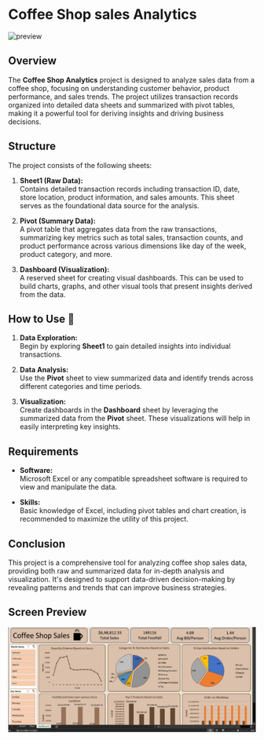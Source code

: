 # Coffee Shop sales Analytics 
![preview](https://media.tenor.com/KLPWga_KqjcAAAAi/coffee.gif)
## Overview
The **Coffee Shop Analytics** project is designed to analyze sales data from a coffee shop, focusing on understanding customer behavior, product performance, and sales trends. The project utilizes transaction records organized into detailed data sheets and summarized with pivot tables, making it a powerful tool for deriving insights and driving business decisions.

## Structure
The project consists of the following sheets:

1. **Sheet1 (Raw Data):**  
   Contains detailed transaction records including transaction ID, date, store location, product information, and sales amounts. This sheet serves as the foundational data source for the analysis.

2. **Pivot (Summary Data):**  
   A pivot table that aggregates data from the raw transactions, summarizing key metrics such as total sales, transaction counts, and product performance across various dimensions like day of the week, product category, and more.

3. **Dashboard (Visualization):**  
   A reserved sheet for creating visual dashboards. This can be used to build charts, graphs, and other visual tools that present insights derived from the data.

## How to Use 🤔

1. **Data Exploration:**  
   Begin by exploring **Sheet1** to gain detailed insights into individual transactions.

2. **Data Analysis:**  
   Use the **Pivot** sheet to view summarized data and identify trends across different categories and time periods.

3. **Visualization:**  
   Create dashboards in the **Dashboard** sheet by leveraging the summarized data from the **Pivot** sheet. These visualizations will help in easily interpreting key insights.

## Requirements

- **Software:**  
  Microsoft Excel or any compatible spreadsheet software is required to view and manipulate the data.

- **Skills:**  
  Basic knowledge of Excel, including pivot tables and chart creation, is recommended to maximize the utility of this project.

## Conclusion
This project is a comprehensive tool for analyzing coffee shop sales data, providing both raw and summarized data for in-depth analysis and visualization. It's designed to support data-driven decision-making by revealing patterns and trends that can improve business strategies.

## Screen Preview
![Dashboard Preview](https://github.com/sandeepyadav1122/Analytics-with-Excel/blob/main/Excel.jpg)

